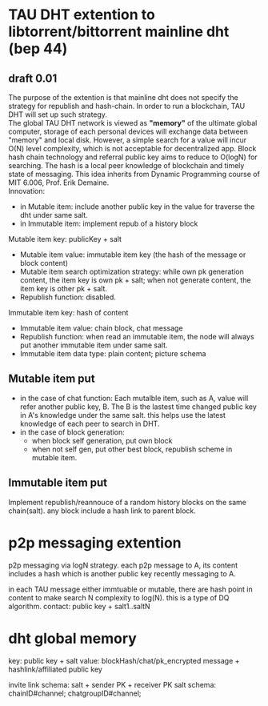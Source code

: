 # TAU DHT extention to libtorrent/bittorrent mainline dht (bep 44)
## draft 0.01
The purpose of the extention is that mainline dht does not specify the strategy for republish and hash-chain. In order to run a blockchain, TAU DHT will set up such strategy.  
The global TAU DHT network is viewed as **"memory"** of the ultimate global computer, storage of each personal devices will exchange data between "memory" and local disk. However, a simple search for a value will incur O(N) level complexity, which is not acceptable for decentralized app. Block hash chain technology and referral public key aims to reduce to O(logN) for searching. The hash is a local peer knowledge of blockchain and timely state of messaging. This idea inherits from Dynamic Programming course of MIT 6.006, Prof. Erik Demaine. <br>
Innovation:
* in Mutable item: include another public key in the value for traverse the dht under same salt.
* in Immutable item: implement repub of a history block

Mutable item key: publicKey + salt
- Mutable item value: immutable item key (the hash of the message or block content)
- Mutable item search optimization strategy:  while own pk generation content, the item key is own pk + salt; when not generate content, the item key is other pk + salt. 
- Republish function: disabled. 

Immutable item key: hash of content
- Immutable item value: chain block, chat message
- Republish function: when read an immutable item, the node will always put another immutable item under same salt. 
- Immutable item data type: plain content; picture schema

## Mutable item put
* in the case of chat function: 
Each mutalble item, such as A, value will refer another public key, B. The B is the lastest time changed public key in A's knowledge under the same salt. this helps use the latest knowledge of each peer to search in DHT. 
* in the case of block generation: 
  - when block self generation, put own block
  - when not self gen, put other best block, republish scheme in mutable item.
 
## Immutable item put
Implement republish/reannouce of a random history blocks on the same chain(salt). any block include a hash link to parent block. 

# p2p messaging extention
p2p messaging via logN strategy.
each p2p message to A, its content includes a hash which is another public key recently messaging to A. 

in each TAU message either immtuable or mutable, there are hash point in content to make search N complexity to log(N). this is a type of DQ algorithm.
contact: public key + salt1..saltN
# dht global memory 
key: public key + salt
value: blockHash/chat/pk_encrypted message + hashlink/affiliated public key

invite link schema:  salt + sender PK + receiver PK
salt schema: chainID#channel; chatgroupID#channel; 
